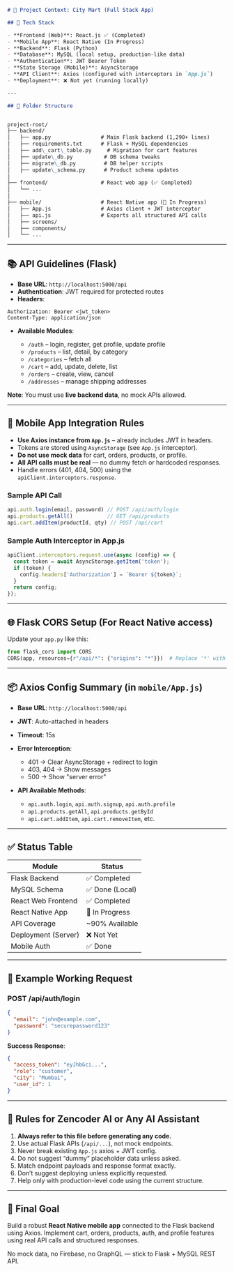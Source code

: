 
```markdown
# 🧠 Project Context: City Mart (Full Stack App)

## 🔧 Tech Stack

- **Frontend (Web)**: React.js ✅ (Completed)
- **Mobile App**: React Native (In Progress)  
- **Backend**: Flask (Python)  
- **Database**: MySQL (local setup, production-like data)  
- **Authentication**: JWT Bearer Token  
- **State Storage (Mobile)**: AsyncStorage  
- **API Client**: Axios (configured with interceptors in `App.js`)  
- **Deployment**: ❌ Not yet (running locally)  

---

## 📂 Folder Structure


project-root/
├── backend/
│   ├── app.py                # Main Flask backend (1,290+ lines)
│   ├── requirements.txt      # Flask + MySQL dependencies
│   ├── add\_cart\_table.py     # Migration for cart features
│   ├── update\_db.py          # DB schema tweaks
│   ├── migrate\_db.py         # DB helper scripts
│   ├── update\_schema.py      # Product schema updates
│
├── frontend/                 # React web app (✅ Completed)
│   └── ...
│
├── mobile/                   # React Native app (📱 In Progress)
│   ├── App.js                # Axios client + JWT interceptor
│   ├── api.js                # Exports all structured API calls
│   ├── screens/
│   ├── components/
│   └── ...

````

---

## 📚 API Guidelines (Flask)

- **Base URL**: `http://localhost:5000/api`  
- **Authentication**: JWT required for protected routes  
- **Headers**:

```http
Authorization: Bearer <jwt_token>
Content-Type: application/json
````

* **Available Modules**:

  * `/auth` – login, register, get profile, update profile
  * `/products` – list, detail, by category
  * `/categories` – fetch all
  * `/cart` – add, update, delete, list
  * `/orders` – create, view, cancel
  * `/addresses` – manage shipping addresses

**Note**: You must use **live backend data**, no mock APIs allowed.

---

## 📱 Mobile App Integration Rules

* **Use Axios instance from `App.js`** – already includes JWT in headers.
* Tokens are stored using `AsyncStorage` (see `App.js` interceptor).
* **Do not use mock data** for cart, orders, products, or profile.
* **All API calls must be real** — no dummy fetch or hardcoded responses.
* Handle errors (401, 404, 500) using the `apiClient.interceptors.response`.

### Sample API Call

```js
api.auth.login(email, password) // POST /api/auth/login
api.products.getAll()           // GET /api/products
api.cart.addItem(productId, qty) // POST /api/cart
```

### Sample Auth Interceptor in App.js

```js
apiClient.interceptors.request.use(async (config) => {
  const token = await AsyncStorage.getItem('token');
  if (token) {
    config.headers['Authorization'] = `Bearer ${token}`;
  }
  return config;
});
```

---

## 🌐 Flask CORS Setup (For React Native access)

Update your `app.py` like this:

```python
from flask_cors import CORS
CORS(app, resources={r"/api/*": {"origins": "*"}})  # Replace '*' with specific origin for production
```

---

## 📦 Axios Config Summary (in `mobile/App.js`)

* **Base URL**: `http://localhost:5000/api`
* **JWT**: Auto-attached in headers
* **Timeout**: 15s
* **Error Interception**:

  * 401 → Clear AsyncStorage + redirect to login
  * 403, 404 → Show messages
  * 500 → Show "server error"
* **API Available Methods**:

  * `api.auth.login`, `api.auth.signup`, `api.auth.profile`
  * `api.products.getAll`, `api.products.getById`
  * `api.cart.addItem`, `api.cart.removeItem`, etc.

---

## ✅ Status Table

| Module              | Status          |
| ------------------- | --------------- |
| Flask Backend       | ✅ Completed     |
| MySQL Schema        | ✅ Done (Local)  |
| React Web Frontend  | ✅ Completed     |
| React Native App    | 🚧 In Progress  |
| API Coverage        | \~90% Available |
| Deployment (Server) | ❌ Not Yet       |
| Mobile Auth         | ✅ Done          |

---

## 🧪 Example Working Request

### POST /api/auth/login

```json
{
  "email": "john@example.com",
  "password": "securepassword123"
}
```

**Success Response**:

```json
{
  "access_token": "eyJhbGci...",
  "role": "customer",
  "city": "Mumbai",
  "user_id": 1
}
```

---

## 📏 Rules for Zencoder AI or Any AI Assistant

1. **Always refer to this file before generating any code.**
2. Use actual Flask APIs (`/api/...`), not mock endpoints.
3. Never break existing `App.js` axios + JWT config.
4. Do not suggest “dummy” placeholder data unless asked.
5. Match endpoint payloads and response format exactly.
6. Don’t suggest deploying unless explicitly requested.
7. Help only with production-level code using the current structure.

---

## 🎯 Final Goal

Build a robust **React Native mobile app** connected to the Flask backend using Axios. Implement cart, orders, products, auth, and profile features using real API calls and structured responses.

No mock data, no Firebase, no GraphQL — stick to Flask + MySQL REST API.




